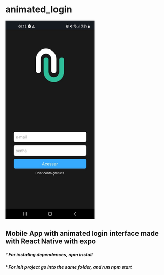 # animated_login

<div> <img src="https://raw.githubusercontent.com/gheysiell/images/main/animated_login.jpg" width="280" /> </div>
<div> <h2> Mobile App with animated login interface made with React Native with expo </h2> </div>
<div> <h5> ° For instaling dependences, npm install </h5> </div>
<div> <h5> ° For init project go into the same folder, and run npm start </h5> </div>